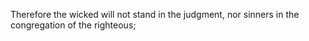 Therefore the wicked will not stand in the judgment, nor sinners in the congregation of the righteous;
